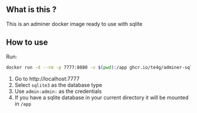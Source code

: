## What is this ?
This is an adminer docker image ready to use with sqlite

## How to use
Run:
```bash
docker run -d --rm -p 7777:8080 -v $(pwd):/app ghcr.io/te4g/adminer-sqlite
```
1. Go to http://localhost:7777
2. Select `sqlite3` as the database type
3. Use `admin:admin:` as the credentials
4. If you have a sqlite database in your current directory it will be mounted in `/app`
